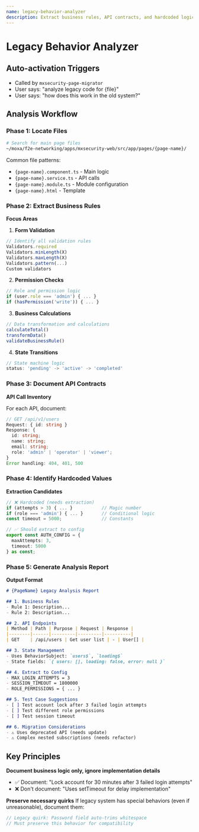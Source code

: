 ```yaml
---
name: legacy-behavior-analyzer
description: Extract business rules, API contracts, and hardcoded logic from Angular 16 legacy code
---
```


# Legacy Behavior Analyzer

## Auto-activation Triggers
- Called by `mxsecurity-page-migrator`
- User says: "analyze legacy code for {file}"
- User says: "how does this work in the old system?"

## Analysis Workflow

### Phase 1: Locate Files
```bash
# Search for main page files
~/moxa/f2e-networking/apps/mxsecurity-web/src/app/pages/{page-name}/
```

Common file patterns:
- `{page-name}.component.ts` - Main logic
- `{page-name}.service.ts` - API calls
- `{page-name}.module.ts` - Module configuration
- `{page-name}.html` - Template

### Phase 2: Extract Business Rules

**Focus Areas**

1. **Form Validation**
```typescript
// Identify all validation rules
Validators.required
Validators.minLength(X)
Validators.maxLength(X)
Validators.pattern(...)
Custom validators
```

2. **Permission Checks**
```typescript
// Role and permission logic
if (user.role === 'admin') { ... }
if (hasPermission('write')) { ... }
```

3. **Business Calculations**
```typescript
// Data transformation and calculations
calculateTotal()
transformData()
validateBusinessRule()
```

4. **State Transitions**
```typescript
// State machine logic
status: 'pending' -> 'active' -> 'completed'
```

### Phase 3: Document API Contracts

**API Call Inventory**

For each API, document:

```typescript
// GET /api/v1/users
Request: { id: string }
Response: {
  id: string;
  name: string;
  email: string;
  role: 'admin' | 'operator' | 'viewer';
}
Error handling: 404, 401, 500
```

### Phase 4: Identify Hardcoded Values

**Extraction Candidates**

```typescript
// ❌ Hardcoded (needs extraction)
if (attempts > 3) { ... }           // Magic number
if (role === 'admin') { ... }       // Conditional logic
const timeout = 5000;               // Constants

// ✅ Should extract to config
export const AUTH_CONFIG = {
  maxAttempts: 3,
  timeout: 5000
} as const;
```

### Phase 5: Generate Analysis Report

**Output Format**

```markdown
# {PageName} Legacy Analysis Report

## 1. Business Rules
- Rule 1: Description...
- Rule 2: Description...

## 2. API Endpoints
| Method | Path | Purpose | Request | Response |
|--------|------|---------|---------|----------|
| GET    | /api/users | Get user list | - | User[] |

## 3. State Management
- Uses BehaviorSubject: `users$`, `loading$`
- State fields: `{ users: [], loading: false, error: null }`

## 4. Extract to Config
- MAX_LOGIN_ATTEMPTS = 3
- SESSION_TIMEOUT = 1800000
- ROLE_PERMISSIONS = { ... }

## 5. Test Case Suggestions
- [ ] Test account lock after 3 failed login attempts
- [ ] Test different role permissions
- [ ] Test session timeout

## 6. Migration Considerations
- ⚠️ Uses deprecated API (needs update)
- ⚠️ Complex nested subscriptions (needs refactor)
```

## Key Principles

**Document business logic only, ignore implementation details**
- ✅ Document: "Lock account for 30 minutes after 3 failed login attempts"
- ❌ Don't document: "Uses setTimeout for delay implementation"

**Preserve necessary quirks**
If legacy system has special behaviors (even if unreasonable), document them:
```typescript
// Legacy quirk: Password field auto-trims whitespace
// Must preserve this behavior for compatibility
```
